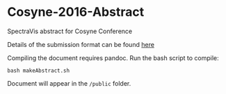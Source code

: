 # Cosyne-2016-Abstract
SpectraVis abstract for Cosyne Conference

Details of the submission format can be found [here](http://www.cosyne.org/c/index.php?title=Abstracts)

Compiling the document requires pandoc. Run the bash script to compile:
```
bash makeAbstract.sh
```
Document will appear in the `/public` folder.
